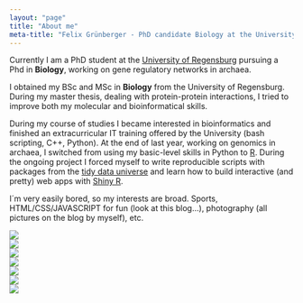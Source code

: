 ```yaml
---
layout: "page"
title: "About me"
meta-title: "Felix Grünberger - PhD candidate Biology at the University of Regensburg"
---
```


<div id="aboutme-section">

<p class="about-text">
<span class="fa fa-briefcase about-icon"></span>
  Currently I am a PhD student at the <a target="_blank" href = "http://www.uni-r.de/index.html.en">University of Regensburg</a> pursuing a Phd in <strong>Biology</strong>, working on gene regulatory networks in archaea. 
</p>

<p class="about-text">
<span class="fa fa-graduation-cap about-icon"></span>
I obtained my BSc and MSc in <strong>Biology</strong> from the University of Regensburg. During my master thesis, dealing with protein-protein interactions, I tried to improve both my molecular and bioinformatical skills. 
</p>

<p class="about-text">
<span class="fa fa-code about-icon"></span>
During my course of studies I became interested in bioinformatics and finished an extracurricular IT training offered by the University (bash scripting, C++, Python). At the end of last year, working on genomics in archaea, I switched from using my basic-level skills in Python to <a target="_blank" href = "https://www.r-project.org">R</a>. During the ongoing project I forced myself to write reproducible scripts with packages from the <a target="_blank" href = "https://cran.r-project.org/web/packages/tidyr/vignettes/tidy-data.html">tidy data universe</a> and learn how to build interactive (and pretty) web apps with <a target="_blank" href = "https://shiny.rstudio.com">Shiny R</a>.
</p>

<p class="about-text">
<span class="fa fa-heart about-icon"></span>
I´m very easily bored, so my interests are broad. Sports, HTML/CSS/JAVASCRIPT for fun (look at this blog...), photography (all pictures on the blog by myself), etc. 
</p>


<link rel="stylesheet" type="text/css" href="css/parallax.css">

<div class="parallax">
    <div class="parallax__layer parallax__layer__0">
        <img src="https://sam.beckham.io/images/articles/firewatch/layer_0.png" />
    </div>
    <div class="parallax__layer parallax__layer__1">
        <img src="https://sam.beckham.io/images/articles/firewatch/layer_1.png" />
    </div>
    <div class="parallax__layer parallax__layer__2">
        <img src="https://sam.beckham.io/images/articles/firewatch/layer_2.png" />
    </div>
    <div class="parallax__layer parallax__layer__3">
        <img src="https://sam.beckham.io/images/articles/firewatch/layer_3.png" />
    </div>
    <div class="parallax__layer parallax__layer__4">
        <img src="https://sam.beckham.io/images/articles/firewatch/layer_4.png" />
    </div>
    <div class="parallax__layer parallax__layer__5">
        <img src="https://sam.beckham.io/images/articles/firewatch/layer_5.png" />
    </div>
    <div class="parallax__layer parallax__layer__6">
        <img src="https://sam.beckham.io/images/articles/firewatch/layer_6.png" />
    </div>
    <div class="parallax__cover"></div>
</div>
